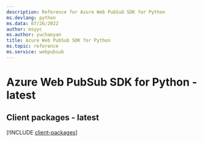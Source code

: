 ```yaml
---
description: Reference for Azure Web PubSub SDK for Python
ms.devlang: python
ms.data: 07/26/2022
author: msyyc
ms.author: yuchaoyan
title: Azure Web PubSub SDK for Python
ms.topic: reference
ms.service: webpubsub
---
```

# Azure Web PubSub SDK for Python - latest

## Client packages - latest
[!INCLUDE [client-packages](web-pubsub-client-index.md)]